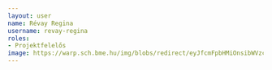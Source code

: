 ```yaml
---
layout: user
name: Révay Regina
username: revay-regina
roles:
- Projektfelelős
image: https://warp.sch.bme.hu/img/blobs/redirect/eyJfcmFpbHMiOnsibWVzc2FnZSI6IkJBaHBBWUk9IiwiZXhwIjpudWxsLCJwdXIiOiJibG9iX2lkIn19--494dd7053d2f332130ed768c7ad7c09feddf8c0a/RevayRegina.jpg
---
```

